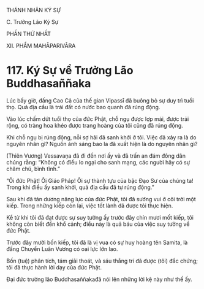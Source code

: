 THÁNH NHÂN KÝ SỰ

C. Trưởng Lão Ký Sự

PHẦN THỨ NHẤT

XII. PHẨM MAHĀPARIVĀRA

# 117. Ký Sự về Trưởng Lão Buddhasaññaka

Lúc bấy giờ, đấng Cao Cả của thế gian Vipassī đã buông bỏ sự duy trì tuổi thọ. Quả địa cầu là trái đất có nước bao quanh đã rúng động.

Vào lúc chấm dứt tuổi thọ của đức Phật, chỗ ngụ được lợp mái, được trải rộng, có tràng hoa khéo được trang hoàng của tôi cũng đã rúng động.

Khi chỗ ngụ bị rúng động, nỗi sợ hãi đã sanh khởi ở tôi. Việc đã xảy ra là do nguyên nhân gì? Nguồn ánh sáng bao la đã xuất hiện là do nguyên nhân gì?

(Thiên Vương) Vessavaṇa đã đi đến nơi ấy và đã trấn an đám đông dân chúng rằng: “Không có điều lo ngại cho sanh mạng, các người hãy có sự chăm chú, bình tĩnh.”

“Ôi đức Phật! Ôi Giáo Pháp! Ôi sự thành tựu của bậc Đạo Sư của chúng ta! Trong khi điều ấy sanh khởi, quả địa cầu đã tự rúng động.”

Sau khi đã tán dương năng lực của đức Phật, tôi đã sướng vui ở cõi trời một kiếp. Trong những kiếp còn lại, việc tốt lành đã được tôi thực hiện.

Kể từ khi tôi đã đạt được sự suy tưởng ấy trước đây chín mươi mốt kiếp, tôi không còn biết đến khổ cảnh; điều này là quả báu của việc suy tưởng về đức Phật.

Trước đây mười bốn kiếp, tôi đã là vị vua có sự huy hoàng tên Samita, là đấng Chuyển Luân Vương có oai lực lớn lao.

Bốn (tuệ) phân tích, tám giải thoát, và sáu thắng trí đã được (tôi) đắc chứng; tôi đã thực hành lời dạy của đức Phật.

Đại đức trưởng lão Buddhasaññakađã nói lên những lời kệ này như thế ấy.
